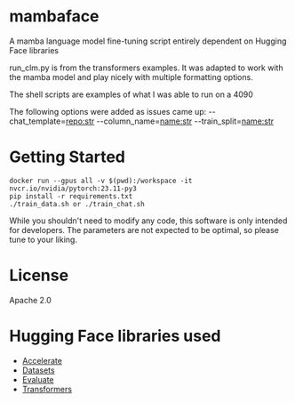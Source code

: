 # mambaface
A mamba language model fine-tuning script entirely dependent on Hugging Face libraries

run_clm.py is from the transformers examples. It was adapted to work with the mamba model and play nicely with multiple formatting options.

The shell scripts are examples of what I was able to run on a 4090

The following options were added as issues came up:
	--chat_template=<repo:str>
	--column_name=<name:str>
	--train_split=<name:str>

# Getting Started
```
docker run --gpus all -v $(pwd):/workspace -it nvcr.io/nvidia/pytorch:23.11-py3
pip install -r requirements.txt
./train_data.sh or ./train_chat.sh
```

While you shouldn't need to modify any code, this software is only intended for developers. The parameters are not expected to be optimal, so please tune to your liking.

# License
Apache 2.0

# Hugging Face libraries used
* [Accelerate](https://github.com/huggingface/accelerate)
* [Datasets](https://github.com/huggingface/datasets)
* [Evaluate](https://github.com/huggingface/evaluate)
* [Transformers](https://github.com/huggingface/transformers)
